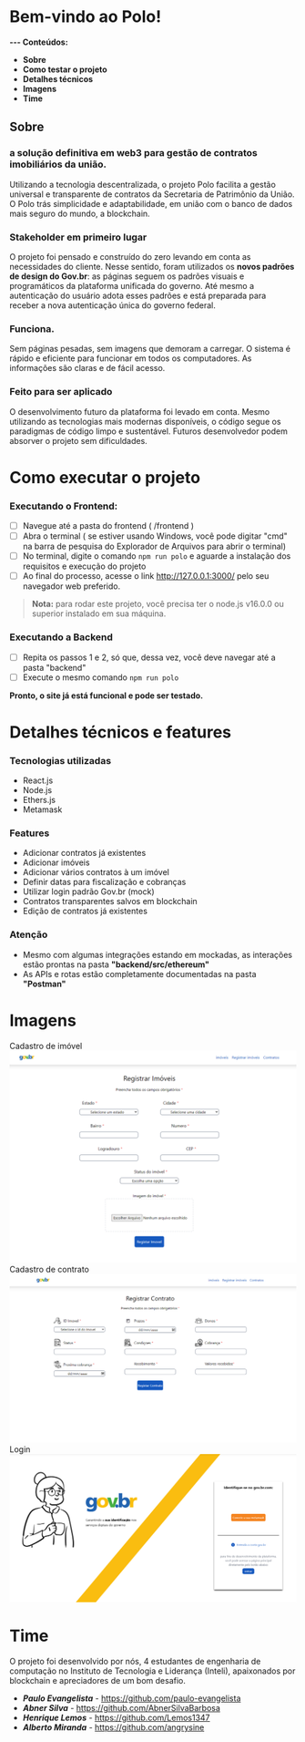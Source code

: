 # Bem-vindo ao Polo! 
 **--- Conteúdos:**
* **Sobre**
* **Como testar o projeto**
* **Detalhes técnicos**
* **Imagens**
* **Time**
## Sobre
### a solução definitiva em web3 para gestão de contratos imobiliários da união.
Utilizando a tecnologia descentralizada, o projeto Polo facilita a gestão universal e transparente de contratos da Secretaria de Patrimônio da União. O Polo trás simplicidade e adaptabilidade, em união com o banco de dados mais seguro do mundo, a blockchain.
### Stakeholder em primeiro lugar
O projeto foi pensado e construído do zero levando em conta as necessidades do cliente. Nesse sentido, foram utilizados os **novos padrões de design do Gov.br**: as páginas seguem os padrões visuais e programáticos da plataforma unificada do governo. Até mesmo a autenticação do usuário adota esses padrões e está preparada para receber a nova autenticação única do governo federal.
### Funciona.
Sem páginas pesadas, sem imagens que demoram a carregar. O sistema é rápido e eficiente para funcionar em todos os computadores. As informações são claras e de fácil acesso.
### Feito para ser aplicado
O desenvolvimento futuro da plataforma foi levado em conta. Mesmo utilizando as tecnologias mais modernas disponíveis, o código segue os paradigmas de código limpo e sustentável. Futuros desenvolvedor podem absorver o projeto sem dificuldades.
# Como executar o projeto
### Executando o Frontend:
* [ ] Navegue até a pasta do frontend ( /frontend )
* [ ] Abra o terminal ( se estiver usando Windows, você pode digitar "cmd" na barra de pesquisa do Explorador de Arquivos para abrir o terminal)
* [ ] No terminal, digite o comando `npm run polo` e aguarde a instalação dos requisitos e execução do projeto
* [ ] Ao final do processo, acesse o link http://127.0.0.1:3000/ pelo seu navegador web preferido.
>**Nota:** para rodar este projeto, você precisa ter o node.js v16.0.0 ou superior instalado em sua máquina.
### Executando a Backend
* [ ] Repita os passos 1 e 2, só que, dessa vez, você deve navegar até a pasta "backend"
* [ ] Execute o mesmo comando `npm run polo`

**Pronto, o site já está funcional e pode ser testado.**
# Detalhes técnicos e features
### Tecnologias utilizadas

 - React.js
 - Node.js
 - Ethers.js
 - Metamask
 
### Features
 - Adicionar contratos já existentes
 - Adicionar imóveis
 - Adicionar vários contratos à um imóvel
 - Definir datas para fiscalização e cobranças
 - Utilizar login padrão Gov.br (mock)
 - Contratos transparentes salvos em blockchain
 - Edição de contratos já existentes
### Atenção
 - Mesmo com algumas integrações estando em mockadas, as interações estão prontas na pasta **"backend/src/ethereum"**
 - As APIs e rotas estão completamente documentadas na pasta **"Postman"**

# Imagens
Cadastro de imóvel
![página de cadastro de imóvel](/assets/imovel.png)
Cadastro de contrato
![página de cadastro de contrato](/assets/contract.png)
Login
![página de login](/assets/login.png)

# Time
O projeto foi desenvolvido por nós, 4 estudantes de engenharia de computação no Instituto de Tecnologia e Liderança (Inteli), apaixonados por blockchain e apreciadores de um bom desafio. 
* ***Paulo Evangelista*** - https://github.com/paulo-evangelista
* ***Abner Silva*** - https://github.com/AbnerSilvaBarbosa
* ***Henrique Lemos*** - https://github.com/Lemos1347
* ***Alberto Miranda*** - https://github.com/angrysine
